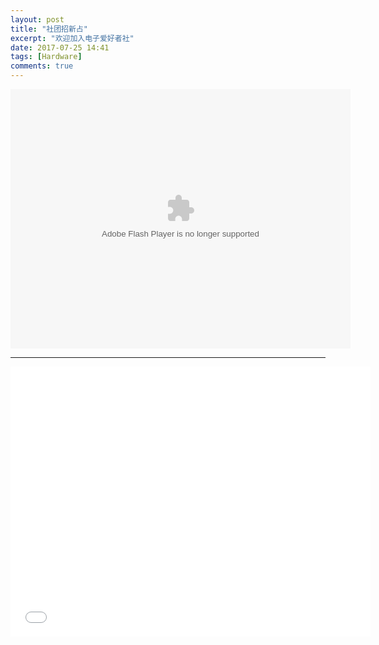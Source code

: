 ```yaml
---
layout: post
title: "社团招新占"
excerpt: "欢迎加入电子爱好者社"
date: 2017-07-25 14:41
tags: [Hardware]
comments: true
---
```


<embed height="415" width="544" quality="high" allowfullscreen="true" type="application/x-shockwave-flash" src="//static.hdslb.com/miniloader.swf" flashvars="aid=16652&page=1" pluginspage="//www.adobe.com/shockwave/download/download.cgi?P1_Prod_Version=ShockwaveFlash"></embed>

-----------------------------------------------------------

<iframe width="576" height="432" src="//static.hdslb.com/miniloader.swf?aid=16652&page=1" frameborder="0"> </iframe>
